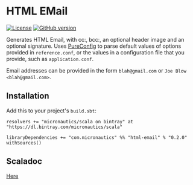 # HTML EMail

[![License](https://img.shields.io/badge/License-Apache%202.0-blue.svg)](https://opensource.org/licenses/Apache-2.0)
[![GitHub version](https://badge.fury.io/gh/mslinn%2Fhtml-email.svg)](https://badge.fury.io/gh/mslinn%2Fhtml-email)

Generates HTML Email, with cc:, bcc:, an optional header image and an optional signature.
Uses [PureConfig](https://github.com/pureconfig/pureconfig) to parse default values of options provided in `reference.conf`,
or the values in a configuration file that you provide, such as `application.conf`.

Email addresses can be provided in the form `blah@gmail.com` or `Joe Blow <blah@gmail.com>`.

## Installation
Add this to your project's `build.sbt`:

    resolvers += "micronautics/scala on bintray" at "https://dl.bintray.com/micronautics/scala"

    libraryDependencies += "com.micronautics" %% "html-email" % "0.2.0" withSources()

## Scaladoc
[Here](http://mslinn.github.io/html-email/latest/api/com/micronautics/index.html)
